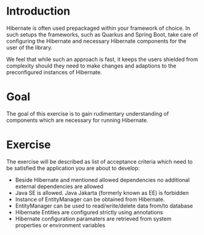 # Introduction

Hibernate is often used prepackaged within your framework of choice.
In such setups the frameworks, such as Quarkus and Spring Boot, take
care of configuring the Hibernate and necessary Hibernate components
for the user of the library.

We feel that while such an approach is fast, it keeps the users
shielded from complexity should they need to make
changes and adaptions to the preconfigured instances of Hibernate.

# Goal

The goal of this exercise is to gain rudimentary understanding
of components which are necessary for running Hibernate.

# Exercise

The exercise will be described as list of acceptance criteria
which need to be satisfied the application you are about to develop:

- Beside Hibernate and mentioned allowed dependencies no additional
  external dependencies are allowed
- Java SE is allowed. Java Jakarta (formerly known as EE) is forbidden
- Instance of EntityManager can be obtained from Hibernate.
- EntityManager can be used to read/write/delete data from/to database
- Hibernate Entities are configured strictly using annotations
- Hibernate configuration paramaters are retrieved from system properties 
  or environment variables